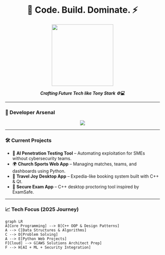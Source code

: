 <h1 align="center">🧠 Code. Build. Dominate. ⚡</h1>

<p align="center">
  <img src="https://media.giphy.com/media/13HgwGsXF0aiGY/giphy.gif" width="200" />
</p>

<p align="center">
  <b><i>Crafting Future Tech like Tony Stark ⚙️💻</i></b>
</p>

---

### 🚀 Developer Arsenal

<p align="center">
  <img src="https://skillicons.dev/icons?i=cpp,python,dart,flutter,aws,linux,ubuntu,git,github,html,css" />
</p>

---

### 🛠️ Current Projects

- 🧠 **AI Penetration Testing Tool** – Automating exploitation for SMEs without cybersecurity teams.
- 🌍 **Church Sports Web App** – Managing matches, teams, and dashboards using Python.
- 🧳 **Travel Joy Desktop App** – Expedia-like booking system built with C++ & Qt.
- 🔐 **Secure Exam App** – C++ desktop proctoring tool inspired by ExamSafe.

---

### 📈 Tech Focus (2025 Journey)

```mermaid
graph LR
A[Core Programming] --> B[C++ OOP & Design Patterns]
A --> C[Data Structures & Algorithms]
C --> D[Problem Solving]
A --> E[Python Web Projects]
F[Cloud] --> G[AWS Solutions Architect Prep]
F --> H[AI + ML + Security Integration]
